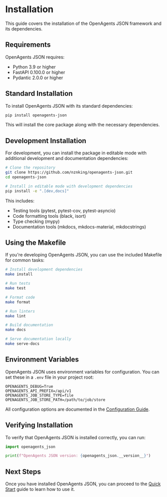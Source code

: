 # Installation

This guide covers the installation of the OpenAgents JSON framework and its dependencies.

## Requirements

OpenAgents JSON requires:

- Python 3.9 or higher
- FastAPI 0.100.0 or higher
- Pydantic 2.0.0 or higher

## Standard Installation

To install OpenAgents JSON with its standard dependencies:

```bash
pip install openagents-json
```

This will install the core package along with the necessary dependencies.

## Development Installation

For development, you can install the package in editable mode with additional development and documentation dependencies:

```bash
# Clone the repository
git clone https://github.com/nznking/openagents-json.git
cd openagents-json

# Install in editable mode with development dependencies
pip install -e ".[dev,docs]"
```

This includes:

- Testing tools (pytest, pytest-cov, pytest-asyncio)
- Code formatting tools (black, isort)
- Type checking (mypy)
- Documentation tools (mkdocs, mkdocs-material, mkdocstrings)

## Using the Makefile

If you're developing OpenAgents JSON, you can use the included Makefile for common tasks:

```bash
# Install development dependencies
make install

# Run tests
make test

# Format code
make format

# Run linters
make lint

# Build documentation
make docs

# Serve documentation locally
make serve-docs
```

## Environment Variables

OpenAgents JSON uses environment variables for configuration. You can set these in a `.env` file in your project root:

```
OPENAGENTS_DEBUG=True
OPENAGENTS_API_PREFIX=/api/v1
OPENAGENTS_JOB_STORE_TYPE=file
OPENAGENTS_JOB_STORE_PATH=/path/to/job/store
```

All configuration options are documented in the [Configuration Guide](../user-guide/configuration.md).

## Verifying Installation

To verify that OpenAgents JSON is installed correctly, you can run:

```python
import openagents_json

print(f"OpenAgents JSON version: {openagents_json.__version__}")
```

## Next Steps

Once you have installed OpenAgents JSON, you can proceed to the [Quick Start](quick-start.md) guide to learn how to use it. 